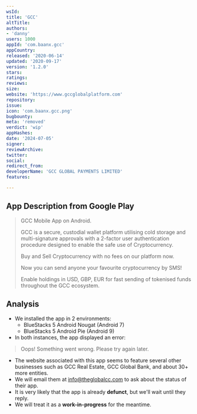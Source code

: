 ```yaml
---
wsId: 
title: 'GCC'
altTitle: 
authors:
- 'danny'
users: 1000
appId: 'com.baanx.gcc'
appCountry: 
released: '2020-06-14'
updated: '2020-09-17'
version: '1.2.0'
stars: 
ratings: 
reviews: 
size: 
website: 'https://www.gccglobalplatform.com'
repository: 
issue: 
icon: 'com.baanx.gcc.png'
bugbounty: 
meta: 'removed'
verdict: 'wip'
appHashes: 
date: '2024-07-05'
signer: 
reviewArchive: 
twitter: 
social: 
redirect_from: 
developerName: 'GCC GLOBAL PAYMENTS LIMITED'
features: 

---
```


## App Description from Google Play 

> GCC Mobile App on Android.
>
> GCC is a secure, custodial wallet platform utilising cold storage and multi-signature approvals with a 2-factor​ user authentication procedure designed to enable the safe use of Cryptocurrency.
>
> Buy and Sell Cryptocurrency with no fees on our platform now.
>
> Now you can send anyone your favourite cryptocurrency by SMS!
>
> Enable holdings in USD, GBP, EUR for fast sending of tokenised funds throughout the GCC ecosystem.

## Analysis 

- We installed the app in 2 environments: 
  - BlueStacks 5 Android Nougat (Android 7)
  - BlueStacks 5 Android Pie (Android 9)
- In both instances, the app displayed an error: 

> Oops! Something went wrong. Please try again later. 

- The website associated with this app seems to feature several other businesses such as GCC Real Estate, GCC Global Bank, and about 30+ more entities. 
- We will email them at info@theglobalcc.com to ask about the status of their app. 
- It is very likely that the app is already **defunct**, but we'll wait until they reply. 
- We will treat it as a **work-in-progress** for the meantime.
